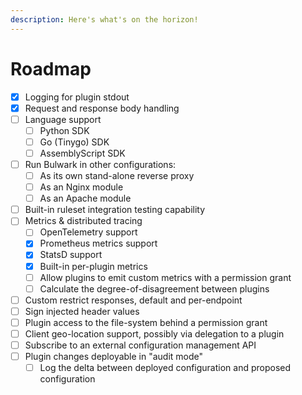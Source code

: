 ```yaml
---
description: Here's what's on the horizon!
---
```


# Roadmap

* [x] Logging for plugin stdout
* [x] Request and response body handling
* [ ] Language support
  * [ ] Python SDK
  * [ ] Go (Tinygo) SDK
  * [ ] AssemblyScript SDK
* [ ] Run Bulwark in other configurations:
  * [ ] As its own stand-alone reverse proxy
  * [ ] As an Nginx module
  * [ ] As an Apache module
* [ ] Built-in ruleset integration testing capability
* [ ] Metrics & distributed tracing
  * [ ] OpenTelemetry support
  * [x] Prometheus metrics support
  * [x] StatsD support
  * [x] Built-in per-plugin metrics
  * [ ] Allow plugins to emit custom metrics with a permission grant
  * [ ] Calculate the degree-of-disagreement between plugins
* [ ] Custom restrict responses, default and per-endpoint
* [ ] Sign injected header values
* [ ] Plugin access to the file-system behind a permission grant
* [ ] Client geo-location support, possibly via delegation to a plugin
* [ ] Subscribe to an external configuration management API
* [ ] Plugin changes deployable in "audit mode"
  * [ ] Log the delta between deployed configuration and proposed configuration
